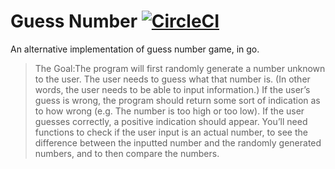 # Guess Number [![CircleCI](https://circleci.com/gh/angrylearners/guessnumber-go.svg?style=svg)](https://circleci.com/gh/angrylearners/guessnumber-go)
An alternative implementation of guess number game, in go. 

> The Goal:The program will first randomly generate a number unknown to the user. The user needs to guess what that number is. (In other words, the user needs to be able to input information.) If the user’s guess is wrong, the program should return some sort of indication as to how wrong (e.g. The number is too high or too low). If the user guesses correctly, a positive indication should appear. You’ll need functions to check if the user input is an actual number, to see the difference between the inputted number and the randomly generated numbers, and to then compare the numbers.